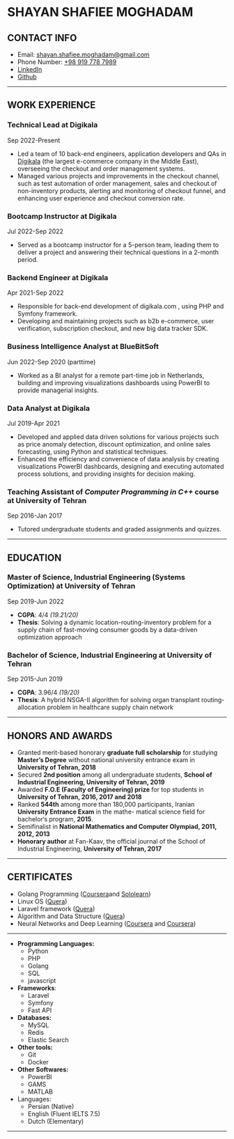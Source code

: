 # SHAYAN SHAFIEE MOGHADAM
## CONTACT INFO
-  Email: [shayan.shafiee.moghadam@gmail.com](mailto:shayan.shafiee.moghadam@gmail.com)
- Phone Number: [+98 919 778 7989](https://wa.me/989197787989)
- [LinkedIn](https://ir.linkedin.com/in/shayan-shafiee-moghadam-184ab5153)
- [Github](https://github.com/shayansm2)
---
## WORK EXPERIENCE
### **Technical Lead** at Digikala
Sep 2022-Present
- Led a team of 10 back-end engineers, application developers and QAs in [Digikala](https://www.digikala.com/) (the largest e-commerce company in the Middle East), overseeing the checkout and order management systems.
- Managed various projects and improvements in the checkout channel, such as test automation of order management, sales and checkout of non-inventory products, alerting and monitoring of checkout funnel, and enhancing user experience and checkout conversion rate.
### **Bootcamp Instructor** at Digikala
Jul 2022-Sep 2022
-  Served as a bootcamp instructor for a 5-person team, leading them to deliver a project and answering their technical questions in a 2-month period.
### **Backend Engineer** at Digikala
Apr 2021-Sep 2022
- Responsible for back-end development of digikala.com , using PHP and Symfony framework.
- Developing and maintaining projects such as b2b e-commerce, user verification, subscription checkout, and new big data tracker SDK.
### **Business Intelligence Analyst** at BlueBitSoft
Jun 2022-Sep 2020 (parttime)
- Worked as a BI analyst for a remote part-time job in Netherlands, building and improving visualizations dashboards using PowerBI to provide managerial insights.
### **Data Analyst** at Digikala
Jul 2019-Apr 2021
- Developed and applied data driven solutions for various projects such as price anomaly detection, discount optimization, and online sales forecasting, using Python and statistical techniques.
- Enhanced the efficiency and convenience of data analysis by creating visualizations PowerBI dashboards, designing and executing automated process solutions, and providing insights for decision making.
### **Teaching Assistant** of *Computer Programming in C++* course at University of Tehran
Sep 2016-Jan 2017
- Tutored undergraduate students and graded assignments and quizzes.

---
## EDUCATION
### Master of Science, Industrial Engineering (Systems Optimization) at **University of Tehran**
Sep 2019-Jun 2022
- **CGPA**: 4/4 *(19.21/20)* 
- **Thesis**: Solving a dynamic location-routing-inventory problem for a supply chain of fast-moving consumer goods by a data-driven optimization approach
### Bachelor of Science, Industrial Engineering at **University of Tehran**
Sep 2015-Jun 2019
- **CGPA**: 3.96/4 *(19/20)*
- **Thesis**: A hybrid NSGA-II algorithm for solving organ transplant routing-allocation problem in healthcare supply chain network
---
## HONORS AND AWARDS
- Granted merit-based honorary **graduate full scholarship** for studying **Master’s Degree** without national university entrance exam in **University of Tehran, 2018**    
- Secured **2nd position** among all undergraduate students, **School of Industrial Engineering, University of Tehran, 2019**
- Awarded **F.O.E (Faculty of Engineering) prize** for top students in **University of Tehran, 2016, 2017 and 2018**
- Ranked **544th** among more than 180,000 participants, Iranian **University Entrance Exam** in the mathe- matical science field for bachelor‘s program, **2015**.
- Semifinalist in **National Mathematics and Computer Olympiad, 2011, 2012, 2013**
- **Honorary author** at Fan-Kaav, the official journal of the School of Industrial Engineering, **University of Tehran, 2017**

---
## CERTIFICATES
- Golang Programming ([Coursera](https://www.coursera.org/account/accomplishments/verify/NYR3QBYLTVUW?utm_campaign=sharing_cta&utm_content=cert_image&utm_medium=certificate&utm_product=course&utm_source=android)and [Sololearn](https://www.sololearn.com/Certificate/CT-C8VXYZWC/png))
- Linux OS ([Quera](https://quera.org/media/public/quera_certificate/057908bf78d341e5a6c31d3cf2d2687f.jpg))
- Laravel framework ([Quera](https://quera.org/media/public/quera_certificate/6c2700964b7e4b6dbb280b328fa5a4f1.jpg))
- Algorithm and Data Structure ([Quera](https://quera.org/media/public/quera_certificate/f8df1a6cae9941449b2d6c0f206ff8bb.jpg))
- Neural Networks and Deep Learning ([Coursera](https://www.coursera.org/account/accomplishments/verify/4VJK5VNUJFKS?utm_source=link&utm_medium=certificate&utm_content=cert_image&utm_campaign=sharing_cta&utm_product=course) and [Coursera](https://www.coursera.org/account/accomplishments/verify/BB5PV5BQUS68?utm_source=link&utm_medium=certificate&utm_content=cert_image&utm_campaign=sharing_cta&utm_product=course))
---
- **Programming Languages:** 
	- Python
	- PHP
	- Golang
	- SQL
	- javascript
- **Frameworks**:
	- Laravel
	- Symfony
	- Fast API
- **Databases:**
	- MySQL
	- Redis
	- Elastic Search
- **Other tools:**
	- Git
	- Docker
- **Other Softwares:**
	- PowerBI
	- GAMS
	- MATLAB
- Languages:
	- Persian (Native)
	- English (Fluent IELTS 7.5)
	- Dutch (Elementary)
---
